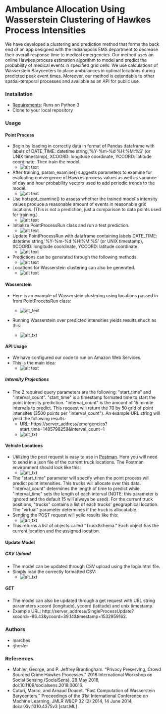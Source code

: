 # Ambulance Allocation Using Wasserstein Clustering of Hawkes Process Intensities
We have developed a clustering and prediction method that forms the back end of an app designed with the Indianapolis EMS department to decrease their overall response time to medical emergencies. Our method uses an online Hawkes process estimation algorithm to model and predict the probability of medical events in specified grid cells. We use calculations of Wasserstein Barycenters to place ambulances in optimal locations during predicted peak event times. Moreover, our method is extendable to other spatial-temporal processes and available as an API for public use. 

### Installation 
* [Requirements](https://github.com/rjhosler/IUPUI-REU/blob/repository_images/requirements.txt): Runs on Python 3
* Clone to your local repository

### Usage
#### Point Process
* Begin by loading in correctly data in format of Pandas dataframe with labels of DATE_TIME: datetime string,'%Y-%m-%d %H:%M:%S' (or UNIX timestamp), XCOORD: longitude coordinate, YCOORD: latitude coordinate. Then train the model.
    * ![alt text](https://github.com/rjhosler/IUPUI-REU/blob/repository_images/load_train.png )
* After training, param_examine() suggests parameters to examine for evaluating convergence of Hawkes process values as well as variance of day and hour probability vectors used to add periodic trends to the model.
    * ![alt text](https://github.com/rjhosler/IUPUI-REU/blob/repository_images/examine.png )
* Use hotspot_examine() to assess whether the trained model's intensity values produce a reasonable amount of events in reasonable grid locations. (This is not a prediction, just a comparison to data points used for training.)
   * ![alt text](https://github.com/rjhosler/IUPUI-REU/blob/repository_images/hotspots.png )
* Initialize PointProcessRun class and run a test prediction.
   * ![alt text](https://github.com/rjhosler/IUPUI-REU/blob/repository_images/testpredict_fixed.png )
* Update PointProcessRun with dataframe containing labels DATE_TIME: datetime string,'%Y-%m-%d %H:%M:%S' (or UNIX timestamp), XCOORD: longitude coordinate, YCOORD: latitude coordinate.
   * ![alt text](https://github.com/rjhosler/IUPUI-REU/blob/repository_images/update.png)
* Predictions can be generated through the following methods.
   * ![alt text](https://github.com/rjhosler/IUPUI-REU/blob/repository_images/predictions.png )
* Locations for Wasserstein clustering can also be generated.
   * ![alt text](https://github.com/rjhosler/IUPUI-REU/blob/repository_images/wasser_locs.png )

#### Wasserstein
* Here is an example of Wasserstein clustering using locations passed in from PointProcessRun class: 
   * ![alt_text](https://github.com/rjhosler/IUPUI-REU/blob/repository_images/wasser.png )

* Running Wasserstein over predicted intensities yields results shuch as this:
   * ![alt_txt](https://github.com/rjhosler/IUPUI-REU/blob/repository_images/ex_proj.png )
   
#### API Usage
* We have configured our code to run on Amazon Web Services. 
* This is the main idea:
    * ![alt text](https://github.com/rjhosler/IUPUI-REU/blob/repository_images/system.png )
##### Intensity Projections
* The 2 required query parameters are the following: "start_time" and "interval_count". "start_time" is a timestamp formated time to start the point intensity prediction. "interval_count" is the amount of 15 minute intervals to predict. This request will return the 70 by 50 grid of point intensites (3500 points per "interval_count"). An example URL string will yeild the following results:
   * URL: https://server_address/emergencies?start_time=1485798259&interval_count=1
   * ![alt_txt](https://github.com/rjhosler/IUPUI-REU/blob/repository_images/GET.png )
#### Vehicle Locations
* Utilizing the post request is easy to use in [Postman](https://www.getpostman.com). Here you will need to send in a json file of the current truck locations. The Postman environment should look like this:
   * ![alt_txt](https://github.com/rjhosler/IUPUI-REU/blob/repository_images/Post_Usage_nolink.png)
* The "start_time" parameter will specify when the point process will predict point intensities. This trucks will allocate over this data. "interval_count" determines the length of time to predict while "interval_time" sets the length of each interval (NOTE: this parameter is ignored and the default 15 will always be used). For the current truck positions, "trucks" contains a list of each trucks' geographical location. The "virtual" parameter determines if the truck is allocatable.
* Sending the POST request will yeild results like this:
   * ![alt_txt](https://github.com/rjhosler/IUPUI-REU/blob/repository_images/Post_Result.png )
* This returns a list of objects called "TruckSchema." Each object has the current location and the assigned location.
#### Update Model
##### CSV Upload
* The model can be updated through CSV upload using the login.html file.
* Simply load the correctly formatted CSV: 
  * ![alt_txt](https://github.com/rjhosler/IUPUI-REU/blob/repository_images/csv.png)
##### GET
* The model can also be updated through a get request with URL string parameters xcoord (longitude), ycoord (latitude) and unix timestamp.
* Example URL: http://server_address/SingleProcessUpdate?xcoord=-86.43&ycoord=39.14&timestamp=1532959162.


### Authors
* marches
* rjhosler

### References
* Mohler, George, and P. Jeffrey Brantingham. “Privacy Preserving, Crowd Sourced Crime Hawkes Processes.” 2018 International Workshop on Social Sensing (SocialSens), 28 May 2018, doi:10.1109/socialsens.2018.00016.
* Cuturi, Marco, and Arnaud Doucet. “Fast Computation of Wasserstein Barycenters.” Proceedings of the 31st International Conference on Machine Learning, JMLR W&CP 32 (2) 2014, 14 June 2014, doi:arXiv:1310.4375v3 [stat.ML] . 
